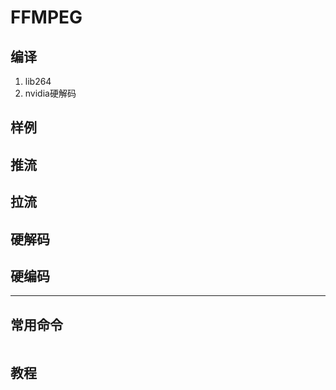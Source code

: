 # FFMPEG

## 编译

1. lib264
2. nvidia硬解码

## 样例

## 推流

## 拉流

## 硬解码

## 硬编码 

-----

## 常用命令

```sh
```

## 教程